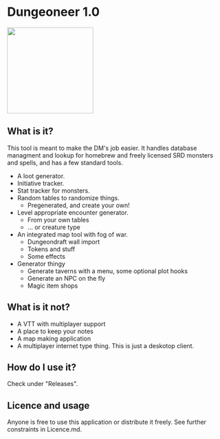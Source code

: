 # Dungeoneer 1.0

<img src="https://raw.githubusercontent.com/Durtur/Dungeoneer/master/app/css/img/icon.png" data-canonical-src="https://raw.githubusercontent.com/Durtur/Dungeoneer/master/app/css/img/icon.png" width="200" />

## What is it?
This tool is meant to make the DM's job easier. It handles database managment and lookup for
homebrew and freely licensed SRD monsters and spells, and has a few standard tools.

* A loot generator.
* Initiative tracker.
* Stat tracker for monsters.
* Random tables to randomize things.
     * Pregenerated, and create your own!
* Level appropriate encounter generator.
     * From your own tables
     * ... or creature type
* An integrated map tool with fog of war.
    * Dungeondraft wall import
    * Tokens and stuff
    * Some effects
* Generator thingy
    * Generate taverns with a menu, some optional plot hooks
    * Generate an NPC on the fly
    * Magic item shops

## What is it not?
 * A VTT with multiplayer support
 * A place to keep your notes
 * A map making application
 * A multiplayer internet type thing. This is just a deskotop client.

## How do I use it?
Check under "Releases".

## Licence and usage
Anyone is free to use this application or distribute it freely. See further constraints in Licence.md. 
